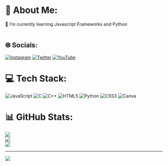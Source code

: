 # 💫 About Me:
🌱 I’m currently learning Javascript Frameworks and Python<br><br>


## 🌐 Socials:
[![Instagram](https://img.shields.io/badge/Instagram-%23E4405F.svg?logo=Instagram&logoColor=white)](https://instagram.com/vedantahire05) [![Twitter](https://img.shields.io/badge/Twitter-%231DA1F2.svg?logo=Twitter&logoColor=white)](https://twitter.com/vedantahire05) [![YouTube](https://img.shields.io/badge/YouTube-%23FF0000.svg?logo=YouTube&logoColor=white)](https://youtube.com/c/https://www.youtube.com/channel/UCFzlKpWbnLuZ7FeA2rIUxkA) 

# 💻 Tech Stack:
![JavaScript](https://img.shields.io/badge/javascript-%23323330.svg?style=for-the-badge&logo=javascript&logoColor=%23F7DF1E) ![C](https://img.shields.io/badge/c-%2300599C.svg?style=for-the-badge&logo=c&logoColor=white) ![C++](https://img.shields.io/badge/c++-%2300599C.svg?style=for-the-badge&logo=c%2B%2B&logoColor=white) ![HTML5](https://img.shields.io/badge/html5-%23E34F26.svg?style=for-the-badge&logo=html5&logoColor=white) ![Python](https://img.shields.io/badge/python-3670A0?style=for-the-badge&logo=python&logoColor=ffdd54) ![CSS3](https://img.shields.io/badge/css3-%231572B6.svg?style=for-the-badge&logo=css3&logoColor=white) ![Canva](https://img.shields.io/badge/Canva-%2300C4CC.svg?style=for-the-badge&logo=Canva&logoColor=white)
# 📊 GitHub Stats:
![](https://github-readme-stats.vercel.app/api?username=Vedantahire05&theme=react&hide_border=false&include_all_commits=false&count_private=false)<br/>
![](https://github-readme-streak-stats.herokuapp.com/?user=Vedantahire05&theme=react&hide_border=false)<br/>
![](https://github-readme-stats.vercel.app/api/top-langs/?username=Vedantahire05&theme=react&hide_border=false&include_all_commits=false&count_private=false&layout=compact)

---
[![](https://visitcount.itsvg.in/api?id=Vedantahire05&icon=0&color=0)](https://visitcount.itsvg.in)
